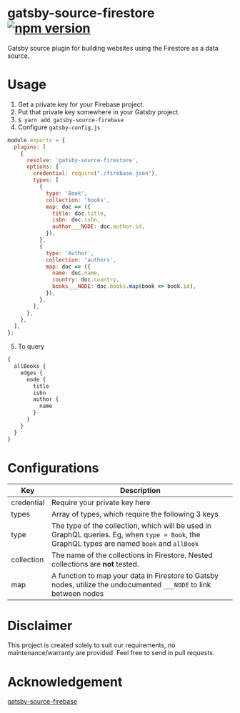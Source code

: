 # gatsby-source-firestore [![npm version](https://badge.fury.io/js/gatsby-source-firestore.svg)](https://badge.fury.io/js/gatsby-source-firestore)

Gatsby source plugin for building websites using the Firestore as a data source.

# Usage
1. Get a private key for your Firebase project.
2. Put that private key somewhere in your Gatsby project.
3. `$ yarn add gatsby-source-firebase`
4. Configure `gatsby-config.js`

```javascript
module.exports = {
  plugins: [
    {
      resolve: 'gatsby-source-firestore',
      options: {
        credential: require("./firebase.json"),
        types: [
          {
            type: 'Book',
            collection: 'books',
            map: doc => ({
              title: doc.title,
              isbn: doc.isbn,
              author___NODE: doc.author.id,
            }),
          },
          {
            type: 'Author',
            collection: 'authors',
            map: doc => ({
              name: doc.name,
              country: doc.country,
              books___NODE: doc.books.map(book => book.id),
            }),
          },
        ],
      },
    },
  ],
};

```

5. To query
```graphql
{
  allBooks {
    edges {
      node {
        title
        isbn
        author {
          name
        }
      }
    }
  }
}
```

# Configurations
Key|Description
---|---
credential|Require your private key here
types| Array of types, which require the following 3 keys
type|The type of the collection, which will be used in GraphQL queries. Eg, when `type = Book`, the GraphQL types are named `book` and `allBook`
collection|The name of the collections in Firestore. Nested collections are **not** tested.
map|A function to map your data in Firestore to Gatsby nodes, utilize the undocumented `___NODE` to link between nodes

# Disclaimer
This project is created solely to suit our requirements, no maintenance/warranty are provided. Feel free to send in pull requests.

# Acknowledgement
[gatsby-source-firebase](https://github.com/ReactTraining/gatsby-source-firebase)
